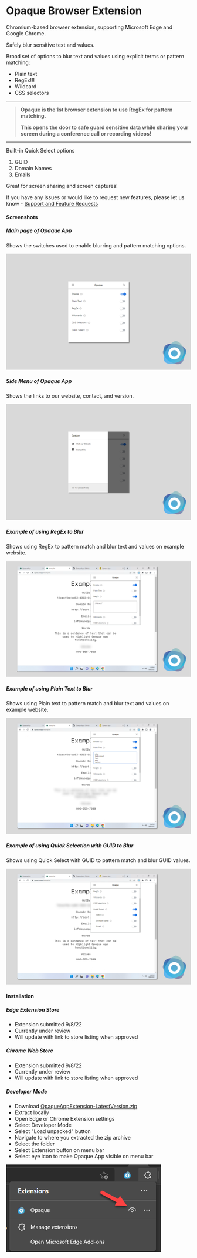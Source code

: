 # Opaque Browser Extension
Chromium-based browser extension, supporting Microsoft Edge and Google Chrome.

Safely blur sensitive text and values. 

Broad set of options to blur text and values using explicit terms or pattern matching:

- Plain text
- RegEx!!!
- Wildcard
- CSS selectors

------

> **Opaque is the 1st browser extension to use RegEx for pattern matching.**
>
> **This opens the door to safe guard sensitive data while sharing your screen during a conference call or recording videos!**

------

Built-in Quick Select options

1. GUID
2. Domain Names
3. Emails

Great for screen sharing and screen captures!

If you have any issues or would like to request new features, please let us know - [Support and Feature Requests](https://github.com/OpaqueApp/ChromiumBrowserExtension/issues)

#### Screenshots

##### Main page of Opaque App 

Shows the switches used to enable blurring and pattern matching options.

![Main](./Images/Main.png)

##### Side Menu of Opaque App 

Shows the links to our website, contact, and version.

![SideMenu](./Images/SideMenu.png)

##### Example of using RegEx to Blur

Shows using RegEx to pattern match and blur text and values on example website.

![RegEx](./Images/RegEx.png)

##### Example of using Plain Text to Blur

Shows using Plain text to pattern match and blur text and values on example website.

![PlainText](./Images/PlainText.png)

##### Example of using Quick Selection with GUID to Blur

Shows using Quick Select with GUID to pattern match and blur GUID values.

![GUID](./Images/GUID.png)

#### Installation

##### Edge Extension Store

- Extension submitted 9/8/22
- Currently under review
- Will update with link to store listing when approved

##### Chrome Web Store

- Extension submitted 9/8/22
- Currently under review
- Will update with link to store listing when approved

##### Developer Mode

- Download [OpaqueAppExtension-LatestVersion.zip](https://github.com/OpaqueApp/ChromiumBrowserExtension/raw/main/OpaqueAppExtension-LatestVersion.zip)
- Extract locally
- Open Edge or Chrome Extension settings
- Select Developer Mode
- Select "Load unpacked" button
- Navigate to where you extracted the zip archive
- Select the folder
- Select Extension button on menu bar
- Select eye icon to make Opaque App visible on menu bar

![VisibleExtension](./Images/VisibleExtension.png)
